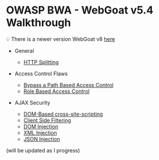 # OWASP BWA - WebGoat v5.4 Walkthrough
:bulb: There is a newer version WebGoat v8 [here](https://github.com/WebGoat/WebGoat)

* General
    - [HTTP Splitting](/WebGoat/General/HTTP-Splitting.md)

* Access Control Flaws
    - [Bypass a Path Based Access Control](/WebGoat/Access%20Control%20Flaws/BypassPathBasedAccessControl.md)
    - [Role Based Access Control](/WebGoat/Access%20Control%20Flaws/RoleBasedAccessControl.md)

* AJAX Security
    - [DOM-Based cross-site-scripting](/WebGoat/AJAX%20Security/DOM_based_XSS.md)
    - [Client Side Filtering](/WebGoat/AJAX%20Security/Client_Side_Filtering.md)
    - [DOM Injection](/WebGoat/AJAX%20Security/DOM_Injection.md)
    - [XML Injection](/WebGoat/AJAX%20Security/XML_Injection.md)
    - [JSON Injection](/WebGoat/AJAX%20Security/JSON_Injection.md)

(will be updated as I progress)
